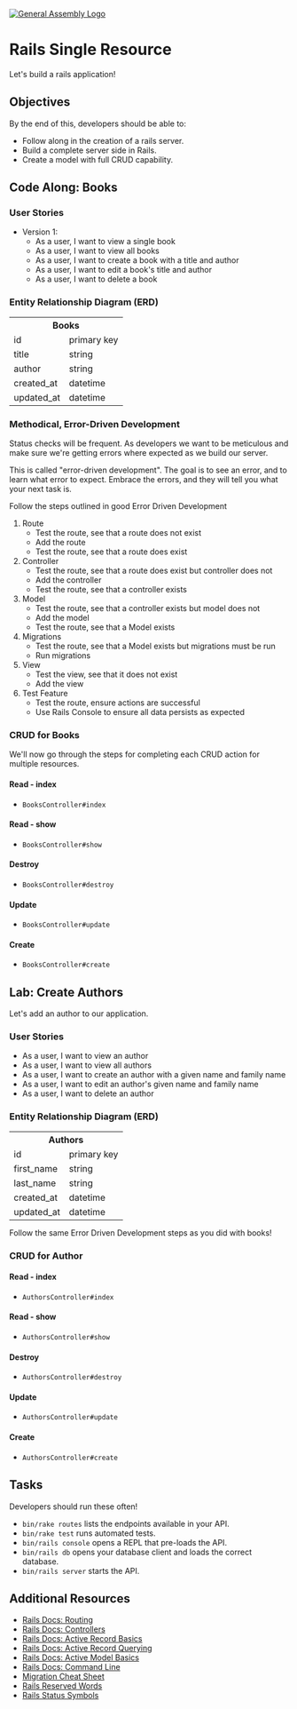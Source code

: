[![General Assembly Logo](https://camo.githubusercontent.com/1a91b05b8f4d44b5bbfb83abac2b0996d8e26c92/687474703a2f2f692e696d6775722e636f6d2f6b6538555354712e706e67)](https://generalassemb.ly/education/web-development-immersive)

# Rails Single Resource

Let's build a rails application!

## Objectives

By the end of this, developers should be able to:

- Follow along in the creation of a rails server.
- Build a complete server side in Rails.
- Create a model with full CRUD capability.

## Code Along: Books

### User Stories

- Version 1:
  - As a user, I want to view a single book
  - As a user, I want to view all books
  - As a user, I want to create a book with a title and author
  - As a user, I want to edit a book's title and author
  - As a user, I want to delete a book

### Entity Relationship Diagram (ERD)

<table>
  <th colspan="2" style="text-align:center">Books</th>
  <tr>
    <td>id</td>
    <td>primary key</td>
  </tr>
  <tr>
    <td>title</td>
    <td>string</td>
  </tr>
  <tr>
    <td>author</td>
    <td>string</td>
  </tr>
  <tr>
    <td>created_at</td>
    <td>datetime</td>
  </tr>
  <tr>
    <td>updated_at</td>
    <td>datetime</td>
  </tr>
</table>

### Methodical, Error-Driven Development

Status checks will be frequent. As developers we want to be meticulous and make
sure we're getting errors where expected as we build our server.

This is called "error-driven development". The goal is to see an error, and to
learn what error to expect. Embrace the errors, and they will tell you what
your next task is.

Follow the steps outlined in good Error Driven Development

1. Route
    - Test the route, see that a route does not exist
    - Add the route
    - Test the route, see that a route does exist
1. Controller
    - Test the route, see that a route does exist but controller does not
    - Add the controller
    - Test the route, see that a controller exists
1. Model
    - Test the route, see that a controller exists but model does not
    - Add the model
    - Test the route, see that a Model exists
1. Migrations
    - Test the route, see that a Model exists but migrations must be run
    - Run migrations
1. View
    - Test the view, see that it does not exist
    - Add the view
1. Test Feature
    - Test the route, ensure actions are successful
    - Use Rails Console to ensure all data persists as expected

### CRUD for Books

We'll now go through the steps for completing each CRUD action for multiple
resources.

#### Read - index

- `BooksController#index`

#### Read - show

- `BooksController#show`

#### Destroy

- `BooksController#destroy`

#### Update

- `BooksController#update`

#### Create

- `BooksController#create`

## Lab: Create Authors

Let's add an author to our application.

### User Stories
  - As a user, I want to view an author
  - As a user, I want to view all authors
  - As a user, I want to create an author with a given name and family name
  - As a user, I want to edit an author's given name and family name
  - As a user, I want to delete an author

### Entity Relationship Diagram (ERD)

<table style="display:inline">
  <th colspan="2" style="text-align:center">
  Authors
  </th>
  <tr>
    <td>id</td>
    <td>primary key</td>
  </tr>
  <tr>
    <td>first_name</td>
    <td>string</td>
  </tr>
  <tr>
    <td>last_name</td>
    <td>string</td>
  </tr>
  <tr>
    <td>created_at</td>
    <td>datetime</td>
  </tr>
  <tr>
    <td>updated_at</td>
    <td>datetime</td>
  </tr>
</table>

Follow the same Error Driven Development steps as you did with books!

### CRUD for Author

#### Read - index

- `AuthorsController#index`

#### Read - show

- `AuthorsController#show`

#### Destroy

- `AuthorsController#destroy`

#### Update

- `AuthorsController#update`

#### Create

- `AuthorsController#create`

## Tasks

Developers should run these often!

- `bin/rake routes` lists the endpoints available in your API.
- `bin/rake test` runs automated tests.
- `bin/rails console` opens a REPL that pre-loads the API.
- `bin/rails db` opens your database client and loads the correct database.
- `bin/rails server` starts the API.

## Additional Resources

- [Rails Docs: Routing](http://guides.rubyonrails.org/routing.html)
- [Rails Docs: Controllers](http://guides.rubyonrails.org/action_controller_overview.html)
- [Rails Docs: Active Record Basics](http://guides.rubyonrails.org/active_record_basics.html)
- [Rails Docs: Active Record Querying](http://guides.rubyonrails.org/active_record_querying.html)
- [Rails Docs: Active Model Basics](http://guides.rubyonrails.org/active_model_basics.html)
- [Rails Docs: Command Line](http://guides.rubyonrails.org/command_line.html)
- [Migration Cheat Sheet](https://www.ralfebert.de/snippets/ruby-rails/models-tables-migrations-cheat-sheet/)
- [Rails Reserved Words](https://reservedwords.herokuapp.com/)
- [Rails Status Symbols](http://www.railsstatuscodes.com/)

